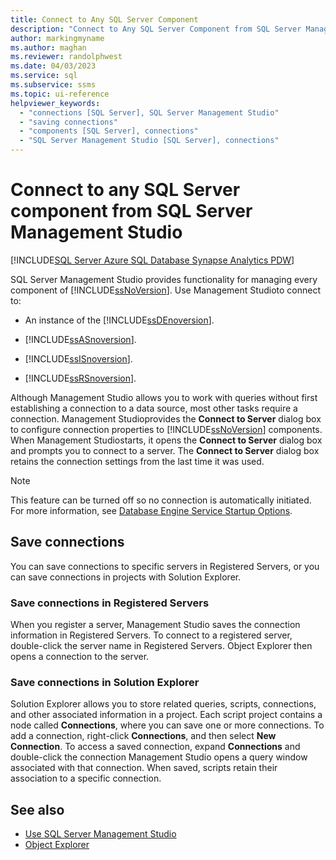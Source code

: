 ```yaml
---
title: Connect to Any SQL Server Component
description: "Connect to Any SQL Server Component from SQL Server Management Studio"
author: markingmyname
ms.author: maghan
ms.reviewer: randolphwest
ms.date: 04/03/2023
ms.service: sql
ms.subservice: ssms
ms.topic: ui-reference
helpviewer_keywords:
  - "connections [SQL Server], SQL Server Management Studio"
  - "saving connections"
  - "components [SQL Server], connections"
  - "SQL Server Management Studio [SQL Server], connections"
---
```

# Connect to any SQL Server component from SQL Server Management Studio

[!INCLUDE[SQL Server Azure SQL Database Synapse Analytics PDW](../../includes/applies-to-version/sql-asdb-asdbmi-asa-pdw.md)]

SQL Server Management Studio provides functionality for managing every component of [!INCLUDE[ssNoVersion](../../includes/ssnoversion-md.md)]. Use Management Studioto connect to:

- An instance of the [!INCLUDE[ssDEnoversion](../../includes/ssdenoversion-md.md)].

- [!INCLUDE[ssASnoversion](../../includes/ssasnoversion-md.md)].

- [!INCLUDE[ssISnoversion](../../includes/ssisnoversion-md.md)].

- [!INCLUDE[ssRSnoversion](../../includes/ssrsnoversion-md.md)].

Although Management Studio allows you to work with queries without first establishing a connection to a data source, most other tasks require a connection. Management Studioprovides the **Connect to Server** dialog box to configure connection properties to [!INCLUDE[ssNoVersion](../../includes/ssnoversion-md.md)] components. When Management Studiostarts, it opens the **Connect to Server** dialog box and prompts you to connect to a server. The **Connect to Server** dialog box retains the connection settings from the last time it was used.

> [!NOTE]  
> This feature can be turned off so no connection is automatically initiated. For more information, see [Database Engine Service Startup Options](../../database-engine/configure-windows/database-engine-service-startup-options.md).

## Save connections

You can save connections to specific servers in Registered Servers, or you can save connections in projects with Solution Explorer.

### Save connections in Registered Servers

When you register a server, Management Studio saves the connection information in Registered Servers. To connect to a registered server, double-click the server name in Registered Servers. Object Explorer then opens a connection to the server.

### Save connections in Solution Explorer

Solution Explorer allows you to store related queries, scripts, connections, and other associated information in a project. Each script project contains a node called **Connections**, where you can save one or more connections. To add a connection, right-click **Connections**, and then select **New Connection**. To access a saved connection, expand **Connections** and double-click the connection Management Studio opens a query window associated with that connection. When saved, scripts retain their association to a specific connection.

## See also

- [Use SQL Server Management Studio](../sql-server-management-studio-ssms.md)
- [Object Explorer](../../ssms/object/object-explorer.md)
